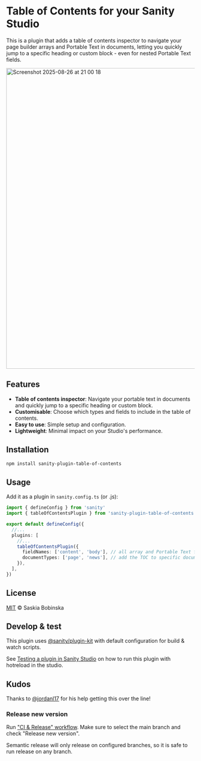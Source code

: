 # Table of Contents for your Sanity Studio

This is a plugin that adds a table of contents inspector to navigate your page builder arrays and Portable Text in documents, letting you quickly jump to a specific heading or custom block - even for nested Portable Text fields.

<img width="1014" height="801" alt="Screenshot 2025-08-26 at 21 00 18" src="https://github.com/user-attachments/assets/9ba5cb45-bb95-4a71-9b08-e7dc018ce214" />


## Features

- **Table of contents inspector**: Navigate your portable text in documents and quickly jump to a specific heading or custom block.
- **Customisable**: Choose which types and fields to include in the table of contents.
- **Easy to use**: Simple setup and configuration.
- **Lightweight**: Minimal impact on your Studio's performance.

## Installation

```sh
npm install sanity-plugin-table-of-contents
```

## Usage

Add it as a plugin in `sanity.config.ts` (or .js):

```ts
import { defineConfig } from 'sanity'
import { tableOfContentsPlugin } from 'sanity-plugin-table-of-contents'

export default defineConfig({
  //...
  plugins: [
    //...
    tableOfContentsPlugin({
      fieldNames: ['content', 'body'], // all array and Portable Text fields that should be included in the TOC
      documentTypes: ['page', 'news'], // add the TOC to specific document types
    }),
  ],
})
```

## License

[MIT](LICENSE) © Saskia Bobinska

## Develop & test

This plugin uses [@sanity/plugin-kit](https://github.com/sanity-io/plugin-kit)
with default configuration for build & watch scripts.

See [Testing a plugin in Sanity Studio](https://github.com/sanity-io/plugin-kit#testing-a-plugin-in-sanity-studio)
on how to run this plugin with hotreload in the studio.

## Kudos

Thanks to [@jordanl17](https://github.com/jordanl17) for his help getting this over the line!

### Release new version

Run ["CI & Release" workflow](https://github.com/bobinska-dev/sanity-plugin-table-of-contents-plugin/actions/workflows/main.yml).
Make sure to select the main branch and check "Release new version".

Semantic release will only release on configured branches, so it is safe to run release on any branch.
